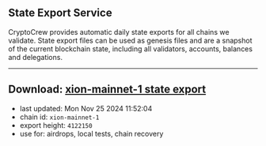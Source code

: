 ## State Export Service
CryptoCrew provides automatic daily state exports for all chains we validate. State export files can be used as genesis files and are a snapshot of the current blockchain state, including all validators, accounts, balances and delegations.

---
**Download: [xion-mainnet-1 state export](https://dl-eu2.ccvalidators.com/SERVICE/xion/xion-mainnet-1_export_4122150.json)**
---

- last updated: Mon Nov 25 2024 11:52:04
- chain id: `xion-mainnet-1`
- export height: `4122150`
- use for: airdrops, local tests, chain recovery
